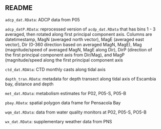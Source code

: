 
## README

`adcp_dat.RData`: ADCP data from P05

`adcp_datP.RData`: reprocessed version of `acdp_dat.RData` that has bins 1 - 3 averaged, then rotated along first principal component axis.  Columns are datetimestamp, MagN (averaged north vector), MagE (averaged east vector), Dir (0-360 direction based on averaged MagN, MagE), Mag (magnitude/speed of averaged MagN, MagE along Dir), DirP (direction of the first principal component axis from Dir/Mag), and MagP (magnitude/speed along the first principal component axis

`ctd_dat.RDAta`: CTD monthly casts along tidal axis

`depth_tran.RData`: metadata for depth transect along tidal axis of Escambia bay, distance and depth

`met_dat.RData`: metabolism estimates for P02, P05-S, P05-B

`pbay.RData`: spatial polygon data frame for Pensacola Bay

`wqm_dat.RData`: data from water quality monitors at P02, P05-S, PO5-B

`wx_dat.RData`: supplementary weather data from PNS
